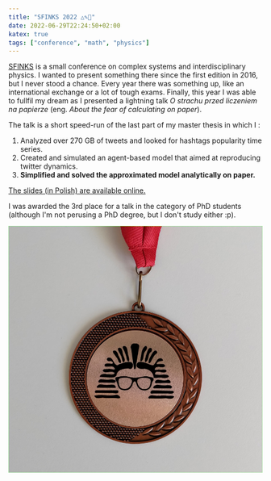 ```yaml
---
title: "SFINKS 2022 △✎📜"
date: 2022-06-29T22:24:50+02:00
katex: true
tags: ["conference", "math", "physics"]
---
```


[SFINKS](http://sfinks.fizyka.pw.edu.pl/) is a small conference on complex systems and interdisciplinary physics. 
I wanted to present something there since the first edition in 2016, but I never stood a chance.
Every year there was something up, like an international exchange or a lot of tough exams.
Finally, this year I was able to fullfil my dream as I presented a lightning talk _O strachu przed liczeniem na papierze_ (eng. _About the fear of calculating on paper_).
<!--more-->
The talk is a short speed-run of the last part of my master thesis in which I :

1. Analyzed over 270 GB of tweets and looked for hashtags popularity time series.
2. Created and simulated an agent-based model that aimed at reproducing twitter dynamics.
3. **Simplified and solved the approximated model analytically on paper.**

[The slides (in Polish) are available online.](/posts/sfinks-2022/sfinks_2022.pdf)

I was awarded the 3rd place for a talk in the category of PhD students (although I'm not perusing a PhD degree, but I don't study either :p).

![SFINKS bronze medal](/posts/sfinks-2022/medal.jpg)

